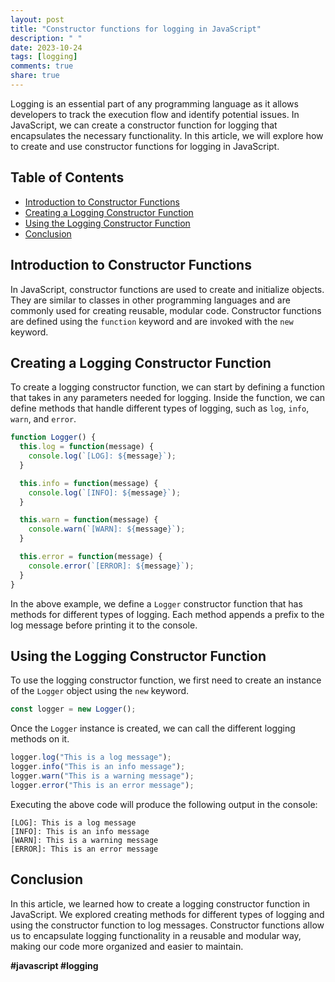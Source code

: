 ```yaml
---
layout: post
title: "Constructor functions for logging in JavaScript"
description: " "
date: 2023-10-24
tags: [logging]
comments: true
share: true
---
```


Logging is an essential part of any programming language as it allows developers to track the execution flow and identify potential issues. In JavaScript, we can create a constructor function for logging that encapsulates the necessary functionality. In this article, we will explore how to create and use constructor functions for logging in JavaScript.

## Table of Contents
- [Introduction to Constructor Functions](#introduction-to-constructor-functions)
- [Creating a Logging Constructor Function](#creating-a-logging-constructor-function)
- [Using the Logging Constructor Function](#using-the-logging-constructor-function)
- [Conclusion](#conclusion)

## Introduction to Constructor Functions

In JavaScript, constructor functions are used to create and initialize objects. They are similar to classes in other programming languages and are commonly used for creating reusable, modular code. Constructor functions are defined using the `function` keyword and are invoked with the `new` keyword.

## Creating a Logging Constructor Function

To create a logging constructor function, we can start by defining a function that takes in any parameters needed for logging. Inside the function, we can define methods that handle different types of logging, such as `log`, `info`, `warn`, and `error`.

```javascript
function Logger() {
  this.log = function(message) {
    console.log(`[LOG]: ${message}`);
  }

  this.info = function(message) {
    console.log(`[INFO]: ${message}`);
  }

  this.warn = function(message) {
    console.warn(`[WARN]: ${message}`);
  }

  this.error = function(message) {
    console.error(`[ERROR]: ${message}`);
  }
}
```

In the above example, we define a `Logger` constructor function that has methods for different types of logging. Each method appends a prefix to the log message before printing it to the console.

## Using the Logging Constructor Function

To use the logging constructor function, we first need to create an instance of the `Logger` object using the `new` keyword.

```javascript
const logger = new Logger();
```

Once the `Logger` instance is created, we can call the different logging methods on it.

```javascript
logger.log("This is a log message");
logger.info("This is an info message");
logger.warn("This is a warning message");
logger.error("This is an error message");
```

Executing the above code will produce the following output in the console:

```
[LOG]: This is a log message
[INFO]: This is an info message
[WARN]: This is a warning message
[ERROR]: This is an error message
```

## Conclusion

In this article, we learned how to create a logging constructor function in JavaScript. We explored creating methods for different types of logging and using the constructor function to log messages. Constructor functions allow us to encapsulate logging functionality in a reusable and modular way, making our code more organized and easier to maintain.

**#javascript #logging**